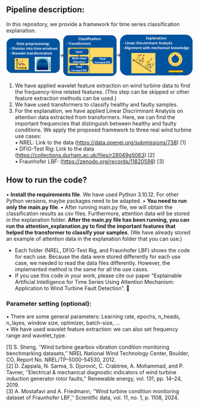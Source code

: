 
## Pipeline description:
In this repository, we provide a framework for time series classification explanation. 
![Proposed Framework](framework.png)
1.	We have applied wavelet feature extraction on wind turbine data to find the frequency-time related features. (This step can be skipped or other feature extraction methods can be used.)
2.	We have used transformers to classify healthy and faulty samples.
3.	For the explanation, we have applied Linear Discriminant Analysis on attention data extracted from transformers. Here, we can find the important frequencies that distinguish between healthy and faulty conditions.
We apply the proposed framework to three real wind turbine use cases:<br>
•	NREL: Link to the data (https://data.openei.org/submissions/738) [1]<br>
•	DFIG-Test Rig: Link to the data (https://collections.durham.ac.uk/files/r28049g5063) [2]<br>
•	Fraunhofer LBF: (https://zenodo.org/records/11820598) [3]<br>

## How to run the code?
•	**Install the requirements file**. We have used Python 3.10.12. For other Python versions, maybe packages need to be adapted.
•	**You need to run only the main.py file**.
•	After running main.py file, we will obtain the classification results as csv files. Furthermore, attention data will be stored in the explanation folder. **After the main.py file has been running, you can run the attention_explanation.py to find the important features that helped the transformer to classify your samples**. (We have already stored an example of attention data in the explanation folder that you can use.)
* Each folder (NREL, DFIG-Test Rig, and Fraunhofer LBF) shows the code for each use. Because the data were stored differently for each use case, we needed to read the data files differently. However, the implemented method is the same for all the use cases.
* If you use this code in your work, please cite our paper “Explainable Artificial Intelligence for Time Series Using Attention Mechanism: Application to Wind Turbine Fault Detection”. 🤗

### Parameter setting (optional):
•	There are some general parameters: Learning rate, epochs, n_heads, n_layes, window size, optimizer, batch-size, …<br>
•	We have used wavelet feature extraction: we can also set frequency range and wavelet_type.

[1] S. Sheng, ‘‘Wind turbine gearbox vibration condition monitoring benchmarking datasets,’’ NREL National Wind Technology Center, Boulder, CO, Report No. NREL/TP-5000-54530, 2012.<br>
[2] D. Zappala, N. Sarma, S. Djurović, C. Crabtree, A. Mohammad, and P. Tavner, ‘‘Electrical & mechanical diagnostic indicators of wind turbine induction generator rotor faults,’’ Renewable energy, vol. 131, pp. 14–24, 2019.<br>
[3] A. Mostafavi and A. Friedmann, ‘‘Wind turbine condition monitoring dataset of Fraunhofer LBF,’’ Scientific data, vol. 11, no. 1, p. 1108, 2024.

